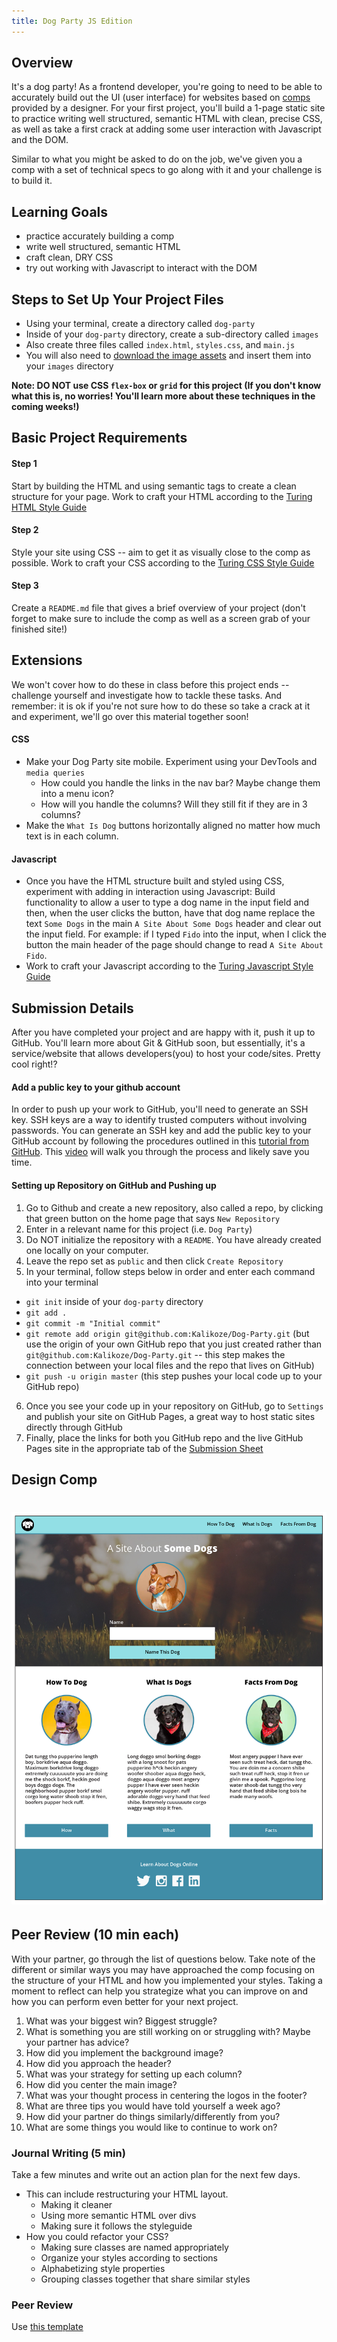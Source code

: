 ```yaml
---
title: Dog Party JS Edition
---
```


## Overview

It's a dog party! As a frontend developer, you're going to need to be able to accurately build out the UI (user interface) for websites based on [comps](https://en.wikipedia.org/wiki/Comprehensive_layout) provided by a designer. For your first project, you'll build a 1-page static site to practice writing well structured, semantic HTML with clean, precise CSS, as well as take a first crack at adding some user interaction with Javascript and the DOM.

Similar to what you might be asked to do on the job, we've given you a comp with a set of technical specs to go along with it and your challenge is to build it.

## Learning Goals

- practice accurately building a comp
- write well structured, semantic HTML
- craft clean, DRY CSS
- try out working with Javascript to interact with the DOM

## Steps to Set Up Your Project Files

- Using your terminal, create a directory called `dog-party`
- Inside of your `dog-party` directory, create a sub-directory called `images`
- Also create three files called `index.html`, `styles.css`, and `main.js`
- You will also need to [download the image assets](https://drive.google.com/drive/folders/0B_lPnjyMN6-CamRRV0xPRmZNOFU?usp=sharing) and insert them into your `images` directory

**Note: DO NOT use CSS `flex-box` or `grid` for this project (If you don't know what this is, no worries! You'll learn more about these techniques in the coming weeks!)**

## Basic Project Requirements

#### Step 1

Start by building the HTML and using semantic tags to create a clean structure for your page. Work to craft your HTML according to the [Turing HTML Style Guide](https://github.com/turingschool-examples/html)


#### Step 2

Style your site using CSS -- aim to get it as visually close to the comp as possible. Work to craft your CSS according to the [Turing CSS Style Guide](https://github.com/turingschool-examples/css)

#### Step 3

Create a `README.md` file that gives a brief overview of your project (don't forget to make sure to include the comp as well as a screen grab of your finished site!)

## Extensions

We won't cover how to do these in class before this project ends -- challenge yourself and investigate how to tackle these tasks. And remember: it is ok if you're not sure how to do these so take a crack at it and experiment, we'll go over this material together soon!

#### CSS

* Make your Dog Party site mobile.  Experiment using your DevTools and `media queries`
  * How could you handle the links in the nav bar?  Maybe change them into a menu icon?
  * How will you handle the columns? Will they still fit if they are in 3 columns?
* Make the `What Is Dog` buttons horizontally aligned no matter how much text is in each column.

#### Javascript

* Once you have the HTML structure built and styled using CSS, experiment with adding in interaction using Javascript: Build functionality to allow a user to type a dog name in the input field and then, when the user clicks the button, have that dog name replace the text `Some Dogs` in the main `A Site About Some Dogs` header and clear out the input field. For example: if I typed `Fido` into the input, when I click the button the main header of the page should change to read `A Site About Fido`.
* Work to craft your Javascript according to the [Turing Javascript Style Guide](https://github.com/turingschool-examples/javascript)

## Submission Details

After you have completed your project and are happy with it, push it up to GitHub. You'll learn more about Git & GitHub soon, but essentially, it's a service/website that allows developers(you) to host your code/sites. Pretty cool right!?

#### Add a public key to your github account

In order to push up your work to GitHub, you'll need to generate an SSH key. SSH keys are a way to identify trusted computers without involving passwords. You can generate an SSH key and add the public key to your GitHub account by following the procedures outlined in this [tutorial from GitHub](https://help.github.com/articles/connecting-to-github-with-ssh/). This [video](https://www.youtube.com/watch?v=XsPVWGKK0qI) will walk you through the process and likely save you time.

#### Setting up Repository on GitHub and Pushing up

1. Go to Github and create a new repository, also called a repo, by clicking that green button on the home page that says `New Repository`
2. Enter in a relevant name for this project (i.e. `Dog Party`)
3. Do NOT initialize the repository with a `README`.  You have already created one locally on your computer.
4. Leave the repo set as `public` and then click `Create Repository`
5. In your terminal, follow steps below in order and enter each command into your terminal
  * `git init` inside of your `dog-party` directory
  * `git add .`
  * `git commit -m "Initial commit"`
  * `git remote add origin git@github.com:Kalikoze/Dog-Party.git` (but use the origin of your own GitHub repo that you just created rather than `git@github.com:Kalikoze/Dog-Party.git` -- this step makes the connection between your local files and the repo that lives on GitHub)
  * `git push -u origin master` (this step pushes your local code up to your GitHub repo)
6. Once you see your code up in your repository on GitHub, go to `Settings` and publish your site on GitHub Pages, a great way to host static sites directly through GitHub
7. Finally, place the links for both you GitHub repo and the live GitHub Pages site in the appropriate tab of the [Submission Sheet](https://docs.google.com/spreadsheets/d/1xmpBJ2_Wydg_wqVmq-fOgBV8svM1FUvLVeAXrFpEspk/edit#gid=0)


## Design Comp

# ![Dog Party](/assets/images/dog-party-js-edition.jpg)

## Peer Review (10 min each)

With your partner, go through the list of questions below.  Take note of the different or similar ways you may have approached the comp focusing on the structure of your HTML and how you implemented your styles.  Taking a moment to reflect can help you strategize what you can improve on and how you can perform even better for your next project.

1. What was your biggest win?  Biggest struggle?
2. What is something you are still working on or struggling with?  Maybe your partner has advice?
3. How did you implement the background image?
4. How did you approach the header?
5. What was your strategy for setting up each column?
6. How did you center the main image?
7. What was your thought process in centering the logos in the footer?
8. What are three tips you would have told yourself a week ago?
9. How did your partner do things similarly/differently from you?  
10. What are some things you would like to continue to work on?

### Journal Writing (5 min)
Take a few minutes and write out an action plan for the next few days.
- This can include restructuring your HTML layout.  
  - Making it cleaner
  - Using more semantic HTML over divs
  - Making sure it follows the styleguide
- How you could refactor your CSS?
  - Making sure classes are named appropriately
  - Organize your styles according to sections
  - Alphabetizing style properties
  - Grouping classes together that share similar styles

### Peer Review
Use [this template](/projects/static-comp-peer-review.html)
